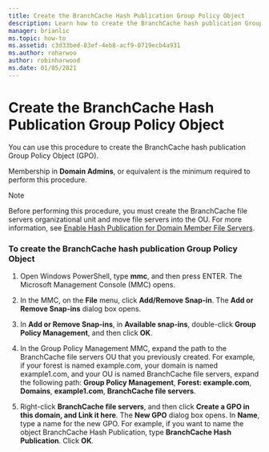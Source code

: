 ```yaml
---
title: Create the BranchCache Hash Publication Group Policy Object
description: Learn how to create the BranchCache hash publication Group Policy Object (GPO).
manager: brianlic
ms.topic: how-to
ms.assetid: c3d33bed-83ef-4eb8-acf9-0719ecb4a931
ms.author: roharwoo
author: robinharwood
ms.date: 01/05/2021
---
```

# Create the BranchCache Hash Publication Group Policy Object

You can use this procedure to create the BranchCache hash publication Group Policy Object (GPO).

Membership in **Domain Admins**, or equivalent is the minimum required to perform this procedure.

> [!NOTE]
> Before performing this procedure, you must create the BranchCache file servers organizational unit and move file servers into the OU. For more information, see [Enable Hash Publication for Domain Member File Servers](../../branchcache/deploy/Enable-Hash-Publication-for-Domain-Member-File-Servers.md).

### To create the BranchCache hash publication Group Policy Object

1.  Open Windows PowerShell, type **mmc**, and then press ENTER. The Microsoft Management Console (MMC) opens.

2.  In the MMC, on the **File** menu, click **Add/Remove Snap-in**. The **Add or Remove Snap-ins** dialog box opens.

3.  In **Add or Remove Snap-ins**, in **Available snap-ins**, double-click **Group Policy Management**, and then click **OK**.

4.  In the Group Policy Management MMC, expand the path to the BranchCache file servers OU that you previously created. For example, if your forest is named example.com, your domain is named example1.com, and your OU is named BranchCache file servers, expand the following path: **Group Policy Management**, **Forest: example.com**, **Domains**, **example1.com**, **BranchCache file servers**.

5.  Right-click **BranchCache file servers**, and then click **Create a GPO in this domain, and Link it here**. The **New GPO** dialog box opens. In **Name**, type a name for the new GPO. For example, if you want to name the object BranchCache Hash Publication, type **BranchCache Hash Publication**. Click **OK**.



